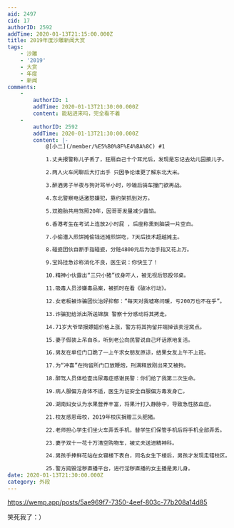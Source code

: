 ```yaml
---
aid: 2497
cid: 17
authorID: 2592
addTime: 2020-01-13T21:15:00.000Z
title: 2019年度沙雕新闻大赏
tags:
    - 沙雕
    - '2019'
    - 大赏
    - 年度
    - 新闻
comments:
    -
        authorID: 1
        addTime: 2020-01-13T21:30:00.000Z
        content: 能粘进来吗，完全看不着
    -
        authorID: 2592
        addTime: 2020-01-13T21:30:00.000Z
        content: |-
            @[小二](/member/%E5%B0%8F%E4%BA%8C) #1

            1.丈夫报警称儿子丢了，狂扇自己十个耳光后，发现是忘记去幼儿园接儿子。

            2.两人火车闲聊后大打出手 只因争论谁更了解东北大米。

            3.醉酒男子半夜与狗对骂半小时，吵输后骑车撞门欲再战。

            4.东北警察电话激怒嫌犯，靠约架抓到对方。

            5.双胞胎共用驾照20年，因哥哥发量减少露馅。

            6.香港考生在考试上连放2小时屁 ，后座称熏到脑袋一片空白。

            7.小偷潜入煎饼摊偷钱还摊煎饼吃，7天后技术超越摊主。

            8.碰瓷团伙自断手指碰瓷，分赃4800元后为治手指又花上万。

            9.宝妈挂急诊称消化不良，医生说：你快生了！

            10.精神小伙露出“三只小猪”纹身吓人，被无视后怒殴邻桌。

            11.吸毒人员涉嫌毒品案，被抓时在看《破冰行动》。

            12.女老板被诈骗团伙治好抑郁：“每天对我嘘寒问暖，亏200万也不在乎”。

            13.诈骗犯给派出所送锦旗 警察十分感动将其拷走。

            14.71岁大爷举报嫖娼价格上涨，警方将其拘留并端掉该卖淫窝点。

            15.妻子假装上吊自杀，听到老公向民警说自己坏话原地复活。

            16.男友在单位门口跪了一上午求女朋友原谅，结果女友上午不上班。

            17.为“冲喜”在拘留所门口放鞭炮，刑满释放刚出来又被拘。

            18.醉驾人员体检查出尿毒症感谢民警：你们给了我第二次生命。

            19.病人服偏方身体不适，医生为证安全自服偏方毒发身亡。

            20.湖南妇女认为水果营养丰富，将果汁打入静脉中，导致急性脓血症。

            21.校友感恩母校，2019年校庆捐赠三头肥猪。

            22.老师担心学生们坐火车弄丢手机，替学生们保管手机后将手机全部弄丢。

            23.妻子双十一花十万清空购物车，被丈夫送进精神科。

            24.男孩手捧鲜花站在女寝楼下表白，同名女生下楼后，男孩才发现走错校区。

            25.警方捣毁淫秽直播平台，进行淫秽直播的女主播是男儿身。
date: 2020-01-13T21:30:00.000Z
category: 外段
---
```


https://wemp.app/posts/5ae969f7-7350-4eef-803c-77b208a14d85

笑死我了：）
